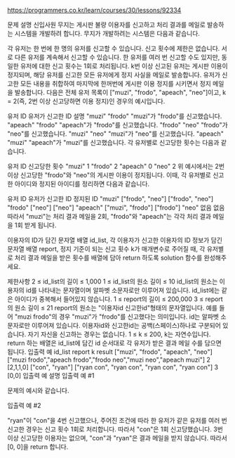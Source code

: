 https://programmers.co.kr/learn/courses/30/lessons/92334

문제 설명
신입사원 무지는 게시판 불량 이용자를 신고하고 처리 결과를 메일로 발송하는 시스템을 개발하려 합니다. 무지가 개발하려는 시스템은 다음과 같습니다.

각 유저는 한 번에 한 명의 유저를 신고할 수 있습니다.
신고 횟수에 제한은 없습니다. 서로 다른 유저를 계속해서 신고할 수 있습니다.
한 유저를 여러 번 신고할 수도 있지만, 동일한 유저에 대한 신고 횟수는 1회로 처리됩니다.
k번 이상 신고된 유저는 게시판 이용이 정지되며, 해당 유저를 신고한 모든 유저에게 정지 사실을 메일로 발송합니다.
유저가 신고한 모든 내용을 취합하여 마지막에 한꺼번에 게시판 이용 정지를 시키면서 정지 메일을 발송합니다.
다음은 전체 유저 목록이 ["muzi", "frodo", "apeach", "neo"]이고, k = 2(즉, 2번 이상 신고당하면 이용 정지)인 경우의 예시입니다.

유저 ID 유저가 신고한 ID 설명
"muzi" "frodo" "muzi"가 "frodo"를 신고했습니다.
"apeach" "frodo" "apeach"가 "frodo"를 신고했습니다.
"frodo" "neo" "frodo"가 "neo"를 신고했습니다.
"muzi" "neo" "muzi"가 "neo"를 신고했습니다.
"apeach" "muzi" "apeach"가 "muzi"를 신고했습니다.
각 유저별로 신고당한 횟수는 다음과 같습니다.

유저 ID 신고당한 횟수
"muzi" 1
"frodo" 2
"apeach" 0
"neo" 2
위 예시에서는 2번 이상 신고당한 "frodo"와 "neo"의 게시판 이용이 정지됩니다. 이때, 각 유저별로 신고한 아이디와 정지된 아이디를 정리하면 다음과 같습니다.

유저 ID 유저가 신고한 ID 정지된 ID
"muzi" ["frodo", "neo"] ["frodo", "neo"]
"frodo" ["neo"] ["neo"]
"apeach" ["muzi", "frodo"] ["frodo"]
"neo" 없음 없음
따라서 "muzi"는 처리 결과 메일을 2회, "frodo"와 "apeach"는 각각 처리 결과 메일을 1회 받게 됩니다.

이용자의 ID가 담긴 문자열 배열 id_list, 각 이용자가 신고한 이용자의 ID 정보가 담긴 문자열 배열 report, 정지 기준이 되는 신고 횟수 k가 매개변수로 주어질 때, 각 유저별로 처리 결과 메일을 받은 횟수를 배열에 담아 return 하도록 solution 함수를 완성해주세요.

제한사항
2 ≤ id_list의 길이 ≤ 1,000
1 ≤ id_list의 원소 길이 ≤ 10
id_list의 원소는 이용자의 id를 나타내는 문자열이며 알파벳 소문자로만 이루어져 있습니다.
id_list에는 같은 아이디가 중복해서 들어있지 않습니다.
1 ≤ report의 길이 ≤ 200,000
3 ≤ report의 원소 길이 ≤ 21
report의 원소는 "이용자id 신고한id"형태의 문자열입니다.
예를 들어 "muzi frodo"의 경우 "muzi"가 "frodo"를 신고했다는 의미입니다.
id는 알파벳 소문자로만 이루어져 있습니다.
이용자id와 신고한id는 공백(스페이스)하나로 구분되어 있습니다.
자기 자신을 신고하는 경우는 없습니다.
1 ≤ k ≤ 200, k는 자연수입니다.
return 하는 배열은 id_list에 담긴 id 순서대로 각 유저가 받은 결과 메일 수를 담으면 됩니다.
입출력 예
id_list report k result
["muzi", "frodo", "apeach", "neo"] ["muzi frodo","apeach frodo","frodo neo","muzi neo","apeach muzi"] 2 [2,1,1,0]
["con", "ryan"] ["ryan con", "ryan con", "ryan con", "ryan con"] 3 [0,0]
입출력 예 설명
입출력 예 #1

문제의 예시와 같습니다.

입출력 예 #2

"ryan"이 "con"을 4번 신고했으나, 주어진 조건에 따라 한 유저가 같은 유저를 여러 번 신고한 경우는 신고 횟수 1회로 처리합니다. 따라서 "con"은 1회 신고당했습니다. 3번 이상 신고당한 이용자는 없으며, "con"과 "ryan"은 결과 메일을 받지 않습니다. 따라서 [0, 0]을 return 합니다.
